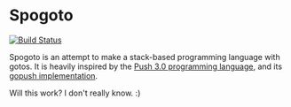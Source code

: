 Spogoto
=======

[![Build Status](https://secure.travis-ci.org/asartalo/spogoto.png)](http://travis-ci.org/asartalo/spogoto)

Spogoto is an attempt to make a stack-based programming language with gotos. It is heavily inspired by the [Push 3.0 programming language](http://faculty.hampshire.edu/lspector/push3-description.html), and its [gopush implementation](https://github.com/DataWraith/gopush).

Will this work? I don't really know. :)
